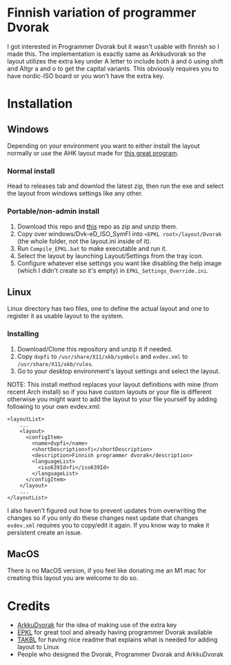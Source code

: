 # Finnish variation of programmer Dvorak 

I got interested in Programmer Dvorak but it wasn't usable with finnish so I made this.
The implementation is exactly same as Arkkudvorak so the layout utilizes the extra key under A letter to include both ä and ö using shift and Altgr a and o to get the capital variants. This obviously requires you to have nordic-ISO board or you won't have the extra key.

# Installation

## Windows

Depending on your environment you want to either install the layout normally or use the AHK layout made for [this great program](https://github.com/DreymaR/BigBagKbdTrixPKL).

### Normal install

Head to releases tab and downlod the latest zip, then run the exe and select the layout from windows settings like any other.

### Portable/non-admin install

1. Download this repo and [this](https://github.com/DreymaR/BigBagKbdTrixPKL) repo as zip and unzip them. 
2. Copy over windows/Dvk-eD_ISO_SymFI into `<EPKL root>/layout/Dvorak` (the whole folder, not the layout.ini inside of it).
3. Run `Compile_EPKL.bat` to make executable and run it.
4. Select the layout by launching Layout/Settings from the tray icon.
5. Configure whatever else settings you want like disabling the help image (which I didn't create so it's empty) in `EPKL_Settings_Override.ini`.

## Linux

Linux directory has two files, one to define the actual layout and one to register it as usable layout to the system.

### Installing
1. Download/Clone this repository and unzip it if needed.
2. Copy `dvpfi` to `/usr/share/X11/xkb/symbols` and `evdev.xml` to `/usr/share/X11/xkb/rules`.
3. Go to your desktop environment's layout settings and select the layout.

NOTE: This install method replaces your layout definitions with mine (from recent Arch install) so if you have custom layouts or your file is different otherwise you might want to add the layout to your file yourself by adding following to your own evdev.xml:
```
<layoutList>
    ...
    <layout>
      <configItem>
        <name>dvpfi</name>
        <shortDescription>fi</shortDescription>
        <description>Finnish programmer dvorak</description>
        <languageList>
          <iso639Id>fi</iso639Id>
        </languageList>
      </configItem>  
    </layout>
    ...
</layoutList>
```

I also haven't figured out how to prevent updates from overwriting the changes so if you only 
do these changes next update that changes `evdev.xml` requires you to copy/edit it again. If you know way to make it persistent create an issue.

## MacOS

There is no MacOS version, if you feel like donating me an M1 mac for creating this layout you are welcome to do so.

# Credits

- [ArkkuDvorak](http://arkku.com/dvorak/) for the idea of making use of the extra key
- [EPKL](https://github.com/DreymaR/BigBagKbdTrixPKL) for great tool and already having programmer Dvorak available
- [TAKBL](https://github.com/tonyaldon/keyboard-layout) for having nice readme that explains what is needed for adding layout to Linux
- People who designed the Dvorak, Programmer Dvorak and ArkkuDvorak
